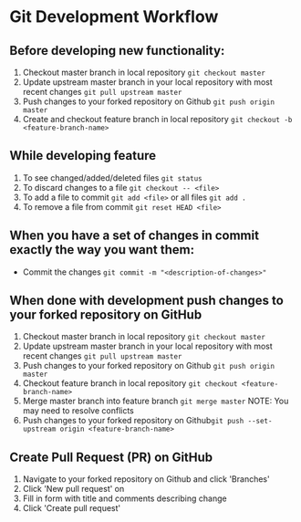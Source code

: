 # Git Development Workflow

## Before developing new functionality:
1. Checkout master branch in local repository `git checkout master`
2. Update upstream master branch in your local repository with most recent changes `git pull upstream master`
3. Push changes to your forked repository on Github `git push origin master`
4. Create and checkout feature branch in local repository `git checkout -b <feature-branch-name>`

## While developing feature
1. To see changed/added/deleted files `git status`
2. To discard changes to a file `git checkout -- <file>`
3. To add a file to commit `git add <file>` or all files `git add .`
4. To remove a file from commit `git reset HEAD <file>`

## When you have a set of changes in commit exactly the way you want them:
- Commit the changes `git commit -m "<description-of-changes>"`

## When done with development push changes to your forked repository on GitHub
1. Checkout master branch in local repository `git checkout master`
2. Update upstream master branch in your local repository with most recent changes `git pull upstream master`
3. Push changes to your forked repository on Github `git push origin master`
4. Checkout feature branch in local repository `git checkout <feature-branch-name>`
5. Merge master branch into feature branch `git merge master` NOTE: You may need to resolve conflicts
6. Push changes to your forked repository on Github`git push --set-upstream origin <feature-branch-name>`

## Create Pull Request (PR) on GitHub
1. Navigate to your forked repository on Github and click 'Branches'
2. Click 'New pull request' on <feature-branch-name>
3. Fill in form with title and comments describing change
4. Click 'Create pull request'